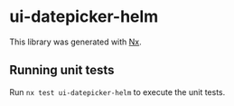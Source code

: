# ui-datepicker-helm

This library was generated with [Nx](https://nx.dev).

## Running unit tests

Run `nx test ui-datepicker-helm` to execute the unit tests.
